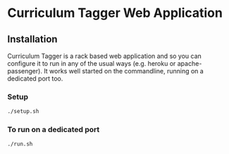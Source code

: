 # Curriculum Tagger Web Application

## Installation

Curriculum Tagger is a rack based web application and so you can configure it to run in any of the usual ways (e.g. heroku or apache-passenger). It works well started on the commandline, running on a dedicated port too.

### Setup

``` bash
./setup.sh
```

### To run on a dedicated port

``` bash
./run.sh
```
